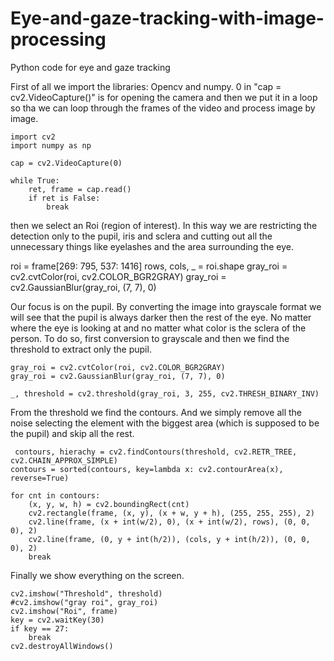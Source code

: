# Eye-and-gaze-tracking-with-image-processing
Python code for eye and gaze tracking

First of all we import the libraries: Opencv and numpy.
0 in "cap = cv2.VideoCapture()" is for opening the camera and then we put it in a loop so tha we can loop through the frames of the video and process image by image.

    import cv2
    import numpy as np

    cap = cv2.VideoCapture(0)

    while True:
        ret, frame = cap.read()
        if ret is False:
            break
        
then we select an Roi (region of interest).
In this way we are restricting the detection only to the pupil, iris and sclera and cutting out all the unnecessary things like eyelashes and the area surrounding the eye.        

  roi = frame[269: 795, 537: 1416]
  rows, cols, _ = roi.shape
  gray_roi = cv2.cvtColor(roi, cv2.COLOR_BGR2GRAY)
  gray_roi = cv2.GaussianBlur(gray_roi, (7, 7), 0)


Our focus is on the pupil. By converting the image into grayscale format we will see that the pupil is always darker then the rest of the eye. No matter where the eye is looking at and no matter what color is the sclera of the person.
To do so, first conversion to grayscale and then we find the threshold to extract only the pupil.

    gray_roi = cv2.cvtColor(roi, cv2.COLOR_BGR2GRAY)
    gray_roi = cv2.GaussianBlur(gray_roi, (7, 7), 0)

    _, threshold = cv2.threshold(gray_roi, 3, 255, cv2.THRESH_BINARY_INV)
    
From the threshold we find the contours. And we simply remove all the noise selecting the element with the biggest area (which is supposed to be the pupil) and skip all the rest.
    
     contours, hierachy = cv2.findContours(threshold, cv2.RETR_TREE, cv2.CHAIN_APPROX_SIMPLE)
    contours = sorted(contours, key=lambda x: cv2.contourArea(x), reverse=True)

    for cnt in contours:
        (x, y, w, h) = cv2.boundingRect(cnt)
        cv2.rectangle(frame, (x, y), (x + w, y + h), (255, 255, 255), 2)
        cv2.line(frame, (x + int(w/2), 0), (x + int(w/2), rows), (0, 0, 0), 2)
        cv2.line(frame, (0, y + int(h/2)), (cols, y + int(h/2)), (0, 0, 0), 2)
        break
        
        
Finally we show everything on the screen.


    cv2.imshow("Threshold", threshold)
    #cv2.imshow("gray roi", gray_roi)
    cv2.imshow("Roi", frame)
    key = cv2.waitKey(30)
    if key == 27:
        break
    cv2.destroyAllWindows()

    
    
    
    
    
    
    
    
    
    
    
    
    
    
    
    
    
